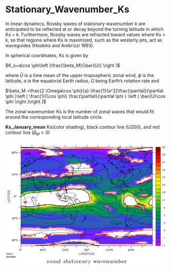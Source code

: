 # Stationary_Wavenumber_Ks

In linear dynamics, Rossby waves of stationary wavenumber k are anticipated to be reflected at or decay beyond the turning latitude in which Ks = k. 
Furthermore, Rossby waves are refracted toward values where Ks > k, 
so that regions where Ks is maximized, such as the westerly jets, act as waveguides (Hoskins and Ambrizzi 1993). 

In spherical coordinates, Ks is given by

$K_s=a\cos \phi\left (\frac{\beta_M}{\bar{U}} \right )$

where $\bar{U}$ is a time mean of the upper-tropospheric zonal wind, $\phi$ is the latitude, $a$ is the equatorial Earth radius, $\Omega$ being Earth’s rotation rate and

$\beta_M =\frac{2 \Omega\cos \phi}{a}-\frac{1}{a^2}\frac{\partial}{\partial \phi }\left [ \frac{1}{\cos \phi} \frac{\partial}{\partial \phi } \left ( \bar{U}\cos \phi \right )\right ]$

The zonal wavenumber Ks is the number of zonal waves that would fit around the corresponding local latitude circle.

**Ks_January_mean**
Ks(color shading), black contour line (U200), and red contour line ($\beta_M < 0$)
<p align="center">
  <img src="Ks_January_mean.png" width="500">
</p>
